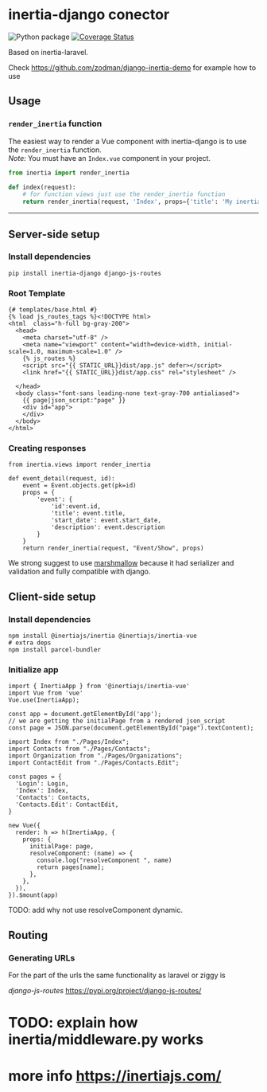 # inertia-django conector
![Python package](https://github.com/zodman/inertia-django/workflows/Python%20package/badge.svg)
[![Coverage Status](https://coveralls.io/repos/github/zodman/inertia-django/badge.svg?branch=master)](https://coveralls.io/github/zodman/inertia-django?branch=master)

Based on inertia-laravel.

Check https://github.com/zodman/django-inertia-demo for example how to use


## Usage

### `render_inertia` function

The easiest way to render a Vue component with inertia-django is to use the `render_inertia` function.   
*Note:* You must  have an `Index.vue` component in your project.

```python
from inertia import render_inertia

def index(request):
    # for function views just use the render_inertia function
    return render_inertia(request, 'Index', props={'title': 'My inertia-django page'}, template_name='index.html')
```

----

## Server-side setup

### Install dependencies

`pip install inertia-django django-js-routes`

### Root Template

```html=
{# templates/base.html #}
{% load js_routes_tags %}<!DOCTYPE html>
<html  class="h-full bg-gray-200">
  <head>
    <meta charset="utf-8" />
    <meta name="viewport" content="width=device-width, initial-scale=1.0, maximum-scale=1.0" />
    {% js_routes %}
    <script src="{{ STATIC_URL}}dist/app.js" defer></script>
    <link href="{{ STATIC_URL}}dist/app.css" rel="stylesheet" />
            
  </head>
  <body class="font-sans leading-none text-gray-700 antialiased">
    {{ page|json_script:"page" }}
    <div id="app">
    </div>
  </body>
</html>
```

### Creating responses

```python=
from inertia.views import render_inertia

def event_detail(request, id):
    event = Event.objects.get(pk=id)
    props = {
        'event': {
            'id':event.id,
            'title': event.title,
            'start_date': event.start_date,
            'description': event.description
        }
    }
    return render_inertia(request, "Event/Show", props)
```

We strong suggest to use [marshmallow](https://marshmallow.readthedocs.io/en/latest/) 
because it had serializer and validation and  fully compatible with django.


## Client-side setup
### Install dependencies
```
npm install @inertiajs/inertia @inertiajs/inertia-vue 
# extra deps
npm install parcel-bundler
```

### Initialize app

```javascript=
import { InertiaApp } from '@inertiajs/inertia-vue'
import Vue from 'vue'
Vue.use(InertiaApp);

const app = document.getElementById('app');
// we are getting the initialPage from a rendered json_script
const page = JSON.parse(document.getElementById("page").textContent);

import Index from "./Pages/Index";
import Contacts from "./Pages/Contacts";
import Organization from "./Pages/Organizations";
import ContactEdit from "./Pages/Contacts.Edit";

const pages = {
  'Login': Login,
  'Index': Index,
  'Contacts': Contacts,
  'Contacts.Edit': ContactEdit,
}

new Vue({
  render: h => h(InertiaApp, {
    props: {
      initialPage: page,
      resolveComponent: (name) => {
        console.log("resolveComponent ", name)
        return pages[name];
      },
    },
  }),
}).$mount(app)

```

TODO: add why not use resolveComponent dynamic.  


## Routing

### Generating URLs

For the part of the urls the same functionality as laravel or ziggy is 

*django-js-routes* https://pypi.org/project/django-js-routes/

# TODO: explain how inertia/middleware.py works

# more info https://inertiajs.com/

